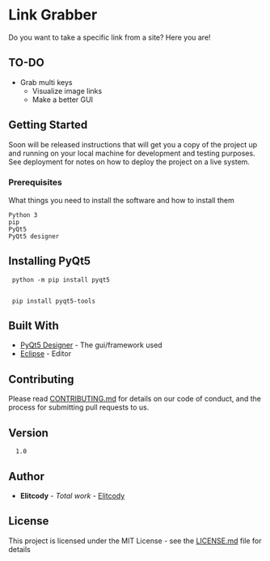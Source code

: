 # Link Grabber

Do you want to take a specific link from a site? Here you are! 

## TO-DO

- Grab multi keys
  - Visualize image links
  - Make a better GUI

## Getting Started

Soon will be released instructions that will get you a copy of the project up and running on your local machine for development and testing purposes. See deployment for notes on how to deploy the project on a live system. 

### Prerequisites

What things you need to install the software and how to install them

```
Python 3
pip
PyQt5
PyQt5 designer

```
## Installing PyQt5

```
 python -m pip install pyqt5


 pip install pyqt5-tools 

```

## Built With

* [PyQt5 Designer](https://pypi.org/project/pyqt5-tools/) - The gui/framework used
* [Eclipse](https://www.eclipse.org/) - Editor 

## Contributing

Please read [CONTRIBUTING.md](https://github.com/Elitcody/LinkGrabber/blob/master/Contributing.md) for details on our code of conduct, and the process for submitting pull requests to us.

## Version

      1.0

## Author

* **Elitcody** - *Total work* - [Elitcody](https://github.com/Elitcody)

## License

This project is licensed under the MIT License - see the [LICENSE.md](LICENSE.md) file for details

